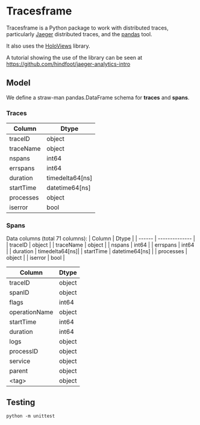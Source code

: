 
# Tracesframe

Tracesframe is a Python package to work with distributed
traces, particularly [Jaeger](https://www.jaegertracing.io/) distributed traces, and the [pandas](https://pandas.pydata.org/) tool.

It also uses the [HoloViews](https://holoviews.org/) library.

A tutorial showing the use of the library can be seen at https://github.com/hindfoot/jaeger-analytics-intro

## Model

We define a straw-man pandas.DataFrame schema for **traces** and **spans**.

### Traces

|  Column    | Dtype          |
|  ------    | -------------- |
|  traceID   | object         |
|  traceName | object         |
|  nspans    | int64          |
|  errspans  | int64          |
|  duration  | timedelta64[ns]|
|  startTime | datetime64[ns] |
|  processes | object         |
|  iserror   | bool           |

### Spans

Data columns (total 71 columns):
|  Column    | Dtype          |
|  ------    | -------------- |
|  traceID   | object         |
|  traceName | object         |
|  nspans    | int64          |
|  errspans  | int64          |
|  duration  | timedelta64[ns]|
|  startTime | datetime64[ns] |
|  processes | object         |
|  iserror   | bool           |


| Column                       | Dtype  |
| ------                       | -----  |
| traceID                      | object |
| spanID                       | object |
| flags                        | int64  |
| operationName                | object |
| startTime                    | int64  |
| duration                     | int64  |
| logs                         | object |
| processID                    | object |
| service                      | object |
| parent                       | object |
| &lt;tag&gt;                  | object |

## Testing

`python -m unittest`

